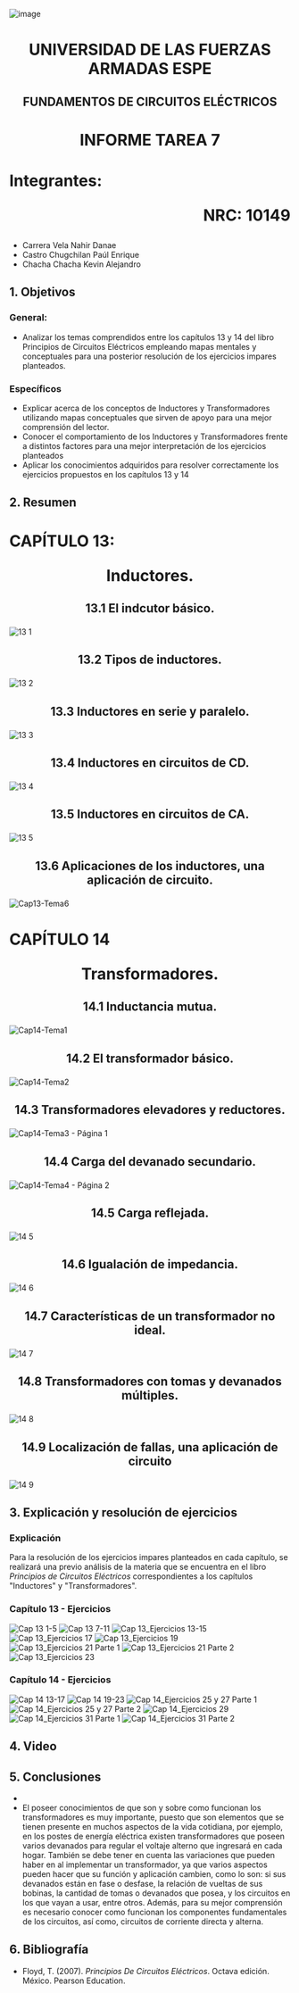 ![image](https://user-images.githubusercontent.com/93786746/140656495-1e9017c5-1622-4145-a547-0ebbe5014f3d.png)
# <p align=center> UNIVERSIDAD DE LAS FUERZAS ARMADAS ESPE 
## <p align=center> FUNDAMENTOS DE CIRCUITOS ELÉCTRICOS
# <p align=center>  INFORME TAREA 7
# Integrantes: <p align=right> NRC: 10149
* Carrera Vela Nahir Danae
* Castro Chugchilan Paúl Enrique
* Chacha Chacha Kevin Alejandro
## 1. Objetivos
  ### General: 
  * Analizar los temas comprendidos entre los capítulos 13 y 14 del libro Principios de Circuitos Eléctricos empleando mapas mentales y conceptuales para una posterior resolución de los ejercicios impares planteados.
  ### Específicos
  * Explicar acerca de los conceptos de Inductores y Transformadores utilizando mapas conceptuales que sirven de apoyo para una mejor comprensión del lector.
  * Conocer el comportamiento de los Inductores y Transformadores frente a distintos factores para una mejor interpretación de los ejercicios planteados
  * Aplicar los conocimientos adquiridos para resolver correctamente los ejercicios propuestos en los capítulos 13 y 14
## 2. Resumen
  # CAPÍTULO 13: <p align=center> Inductores.
## <p align=center> 13.1 El indcutor básico.
![13 1](https://user-images.githubusercontent.com/93786746/153520480-b1fcaea3-7012-46e2-a3fc-a5abd886930e.png)

## <p align=center> 13.2 Tipos de inductores.
![13 2](https://user-images.githubusercontent.com/93786746/153520483-861219a8-a45b-4140-a00e-00427294a167.png)

## <p align=center> 13.3 Inductores en serie y paralelo.
![13 3](https://user-images.githubusercontent.com/93786746/153520488-828348a9-e96c-4d3d-a6ba-caec6c63c869.png)

## <p align=center> 13.4 Inductores en circuitos de CD. 
![13 4](https://user-images.githubusercontent.com/93786746/153520490-4d9c26eb-74ea-4d7a-9b7a-10e201256788.png)

## <p align=center> 13.5 Inductores en circuitos de CA.
![13 5](https://user-images.githubusercontent.com/93786746/153520494-1d3e8fbe-d173-43b4-bedc-012242875d0b.png)

## <p align=center> 13.6 Aplicaciones de los inductores, una aplicación de circuito.
![Cap13-Tema6](https://user-images.githubusercontent.com/93829976/153338874-985c0b45-96b3-4791-8a69-aa6cdf5331d8.jpeg)
  
  # CAPÍTULO 14 <p align=center> Transformadores.
    
## <p align=center> 14.1 Inductancia mutua.
![Cap14-Tema1](https://user-images.githubusercontent.com/93829976/153416584-2e75d51b-8a97-4d16-93c4-a56e0dff99d8.jpeg)

## <p align=center> 14.2 El transformador básico.
![Cap14-Tema2](https://user-images.githubusercontent.com/93829976/153543049-3324cf0f-940c-4c3c-bed3-c86a80f537fe.jpeg)

## <p align=center> 14.3 Transformadores elevadores y reductores.
![Cap14-Tema3 - Página 1](https://user-images.githubusercontent.com/93829976/153541151-c693864a-fadc-4524-9971-bbd374ee45dd.jpeg)

## <p align=center> 14.4  Carga del devanado secundario.
![Cap14-Tema4 - Página 2](https://user-images.githubusercontent.com/93829976/153543058-4a81d91e-65ad-47d4-8929-8b1a9161c43d.jpeg)

## <p align=center> 14.5   Carga reflejada.
![14 5](https://user-images.githubusercontent.com/93829962/153100052-4c4c54d6-6dd8-457d-bf49-ecb269a3ebc0.jpeg)

## <p align=center> 14.6  Igualación de impedancia.
![14 6](https://user-images.githubusercontent.com/93829962/153100058-dc918e93-b197-428d-9388-04765eb40aa9.jpeg)

## <p align=center> 14.7  Características de un transformador no ideal.  
![14 7](https://user-images.githubusercontent.com/93829962/153100066-9e786cf3-a852-4832-adc2-60521b2c811d.jpeg)

## <p align=center> 14.8  Transformadores con tomas y devanados múltiples. 
![14 8](https://user-images.githubusercontent.com/93829962/153100084-0bb28893-f208-4f36-89d0-a61e4b17c7b6.jpeg)

## <p align=center> 14.9  Localización de fallas, una aplicación de circuito 
![14 9](https://user-images.githubusercontent.com/93829962/153100092-c360e5d1-3c85-4def-8585-9e10ce31975f.jpeg)

## 3. Explicación y resolución de ejercicios
  ### Explicación
   Para la resolución de los ejercicios impares planteados en cada capítulo, se realizará una previo análisis de la materia que se encuentra en el libro _Principios de Circuitos Eléctricos_ correspondientes a los capítulos "Inductores" y "Transformadores".
  
  ### Capítulo 13 - Ejercicios
![Cap 13 1-5](https://user-images.githubusercontent.com/93829962/153108824-cb3f6e69-5069-47d9-95f4-11be8ebed448.JPG)
![Cap 13 7-11](https://user-images.githubusercontent.com/93829962/153108835-c503b503-536c-427b-8aa4-cf2dab8ee6ea.JPG)
![Cap 13_Ejercicios 13-15](https://user-images.githubusercontent.com/93829976/153539972-1af6bd8f-9aab-4f2c-ab5f-be745800710a.png)
![Cap 13_Ejercicios 17](https://user-images.githubusercontent.com/93829976/153539978-19184fad-a037-4782-815c-f462a112100d.png)
![Cap 13_Ejercicios 19](https://user-images.githubusercontent.com/93829976/153539985-4919978a-e946-42e5-9034-4c75cc55863a.png)
![Cap 13_Ejercicios 21 Parte 1](https://user-images.githubusercontent.com/93829976/153539994-100be8bf-057f-4d47-ad96-9f2ba3f6a015.png)
![Cap 13_Ejercicios 21 Parte 2](https://user-images.githubusercontent.com/93829976/153540000-1a639727-6ca4-4062-97e4-4d98ee5f8638.png)
![Cap 13_Ejercicios 23](https://user-images.githubusercontent.com/93829976/153540029-5e8d539d-29b8-484d-9f65-0c36fde10ae7.png)

  ### Capítulo 14 - Ejercicios
![Cap 14 13-17](https://user-images.githubusercontent.com/93829962/153108846-6b31ce06-d1de-4e45-ad0a-6f3cc308aef0.JPG)
![Cap 14 19-23](https://user-images.githubusercontent.com/93829962/153108853-a5c89810-43f8-47f3-b00f-3948ac9e2148.JPG)
![Cap 14_Ejercicios 25 y 27 Parte 1](https://user-images.githubusercontent.com/93829976/153540032-26da1691-8b67-4235-acc1-ab3cd58b01f3.png)
![Cap 14_Ejercicios 25 y 27 Parte 2](https://user-images.githubusercontent.com/93829976/153540035-f817cad8-0bbf-4063-88f3-5e0f5c2a1dee.png)
![Cap 14_Ejercicios 29](https://user-images.githubusercontent.com/93829976/153540045-6693fb45-6558-4857-a79f-b9577f10086b.png)
![Cap 14_Ejercicios 31 Parte 1](https://user-images.githubusercontent.com/93829976/153540052-c18a42af-e308-443e-8bb6-c6a61ef9d3be.png)
![Cap 14_Ejercicios 31 Parte 2](https://user-images.githubusercontent.com/93829976/153540056-c3005790-a126-4cbb-9ccc-95a6ded27610.png)

## 4. Video

## 5. Conclusiones
  * 
  * El poseer conocimientos de que son y sobre como funcionan los transformadores es muy importante, puesto que son elementos que se tienen presente en muchos aspectos de la vida cotidiana, por ejemplo, en los postes de energía eléctrica existen transformadores que poseen varios devanados para regular el voltaje alterno que ingresará en cada hogar. También se debe tener en cuenta las variaciones que pueden haber en al implementar un transformador, ya que varios aspectos pueden hacer que su función y aplicación cambien, como lo son: si sus devanados están en fase o desfase, la relación de vueltas de sus bobinas, la cantidad de tomas o devanados que posea, y los circuitos en los que vayan a usar, entre otros. Además, para su mejor comprensión es necesario conocer como funcionan los componentes fundamentales de los circuitos, así como, circuitos de corriente directa y alterna.
## 6. Bibliografía
  * Floyd, T. (2007). _Principios De Circuitos Eléctricos_. Octava edición. México. Pearson Education.
